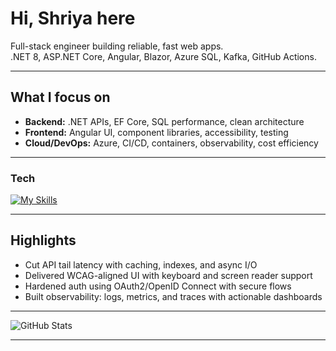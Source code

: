# Hi, Shriya here

<!--
**shriya9876/shriya9876** is a ✨ _special_ ✨ repository because its `README.md` (this file) appears on your GitHub profile.

Here are some ideas to get you started:

- 🔭 I’m currently working on ...
- 🌱 I’m currently learning ...
- 👯 I’m looking to collaborate on ...
- 🤔 I’m looking for help with ...
- 💬 Ask me about ...
- 📫 How to reach me: ...
- 😄 Pronouns: ...
- ⚡ Fun fact: ...
-->


Full-stack engineer building reliable, fast web apps.  
.NET 8, ASP.NET Core, Angular, Blazor, Azure SQL, Kafka, GitHub Actions.

<!--
**Portfolio** · **Resume** · **Email** · **LinkedIn**  
[your-portfolio-url] · [your-resume-url] · [you@domain.com] · [linkedin.com/in/you]
-->

---

## What I focus on
- **Backend:** .NET APIs, EF Core, SQL performance, clean architecture
- **Frontend:** Angular UI, component libraries, accessibility, testing
- **Cloud/DevOps:** Azure, CI/CD, containers, observability, cost efficiency

---

### Tech
[![My Skills](https://skillicons.dev/icons?i=dotnet,cs,angular,ts,js,html,css,azure,postgres,redis,kafka,docker&perline=12)](https://skillicons.dev)


---

## Highlights
- Cut API tail latency with caching, indexes, and async I/O
- Delivered WCAG-aligned UI with keyboard and screen reader support
- Hardened auth using OAuth2/OpenID Connect with secure flows
- Built observability: logs, metrics, and traces with actionable dashboards

---

![GitHub Stats](https://github-readme-stats.vercel.app/api?username=shriya9876&show_icons=true&count_private=true&theme=tokyonight)


---



